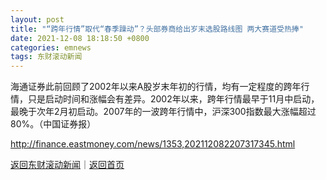```yaml
---
layout: post
title: "“跨年行情”取代“春季躁动”？头部券商给出岁末选股路线图 两大赛道受热捧"
date: 2021-12-08 18:18:50 +0800
categories: emnews
tags: 东财滚动新闻
---
```


海通证券此前回顾了2002年以来A股岁末年初的行情，均有一定程度的跨年行情，只是启动时间和涨幅会有差异。2002年以来，跨年行情最早于11月中启动，最晚于次年2月初启动。2007年的一波跨年行情中，沪深300指数最大涨幅超过80%。（中国证券报）

<http://finance.eastmoney.com/news/1353,202112082207317345.html>

[返回东财滚动新闻](//finews.withounder.com/emnews/)｜[返回首页](//finews.withounder.com/)